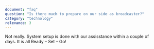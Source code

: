 ```yaml
---
document: "faq"
question: "Is there much to prepare on our side as broadcaster?"
category: "technology"
relevance: 3
---
```


Not really. System setup is done with our assisstance within a couple of days. It is all Ready – Set – Go!
